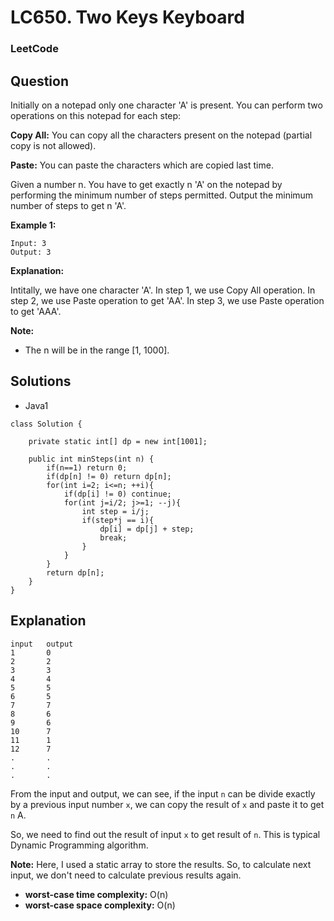 # LC650. Two Keys Keyboard

### LeetCode

## Question

Initially on a notepad only one character 'A' is present. You can perform two operations on this notepad for each step:

**Copy All:** You can copy all the characters present on the notepad (partial copy is not allowed).

**Paste:** You can paste the characters which are copied last time.

Given a number n. You have to get exactly n 'A' on the notepad by performing the minimum number of steps permitted. Output the minimum number of steps to get n 'A'.

**Example 1:**
```
Input: 3
Output: 3
```

**Explanation:**

Intitally, we have one character 'A'.
In step 1, we use Copy All operation.
In step 2, we use Paste operation to get 'AA'.
In step 3, we use Paste operation to get 'AAA'.

**Note:**

* The n will be in the range [1, 1000].

## Solutions

* Java1
```
class Solution {
    
    private static int[] dp = new int[1001];
    
    public int minSteps(int n) {
        if(n==1) return 0;
        if(dp[n] != 0) return dp[n];
        for(int i=2; i<=n; ++i){
            if(dp[i] != 0) continue;
            for(int j=i/2; j>=1; --j){
                int step = i/j;
                if(step*j == i){
                    dp[i] = dp[j] + step;
                    break;
                }
            }
        }
        return dp[n];
    }
}
```

## Explanation

```
input   output
1       0
2       2
3       3
4       4
5       5
6       5 
7       7
8       6
9       6
10      7
11      1
12      7
.       .
.       .
.       .
```

From the input and output, we can see, if the input `n` can be divide exactly by a previous input number `x`, we can copy the result of `x` and paste it to get `n` A.

So, we need to find out the result of input `x` to get result of `n`. This is typical Dynamic Programming algorithm.

**Note:** Here, I used a static array to store the results. So, to calculate next input, we don't need to calculate previous results again.

* **worst-case time complexity:** O(n<sup></sup>)
* **worst-case space complexity:** O(n)